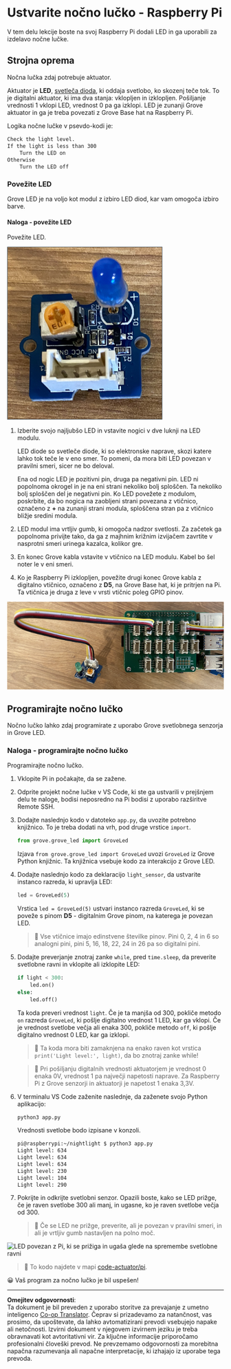 <!--
CO_OP_TRANSLATOR_METADATA:
{
  "original_hash": "4db8a3879a53490513571df2f6cf7641",
  "translation_date": "2025-08-28T14:13:46+00:00",
  "source_file": "1-getting-started/lessons/3-sensors-and-actuators/pi-actuator.md",
  "language_code": "sl"
}
-->
# Ustvarite nočno lučko - Raspberry Pi

V tem delu lekcije boste na svoj Raspberry Pi dodali LED in ga uporabili za izdelavo nočne lučke.

## Strojna oprema

Nočna lučka zdaj potrebuje aktuator.

Aktuator je **LED**, [svetleča dioda](https://wikipedia.org/wiki/Light-emitting_diode), ki oddaja svetlobo, ko skozenj teče tok. To je digitalni aktuator, ki ima dva stanja: vklopljen in izklopljen. Pošiljanje vrednosti 1 vklopi LED, vrednost 0 pa ga izklopi. LED je zunanji Grove aktuator in ga je treba povezati z Grove Base hat na Raspberry Pi.

Logika nočne lučke v psevdo-kodi je:

```output
Check the light level.
If the light is less than 300
    Turn the LED on
Otherwise
    Turn the LED off
```

### Povežite LED

Grove LED je na voljo kot modul z izbiro LED diod, kar vam omogoča izbiro barve.

#### Naloga - povežite LED

Povežite LED.

![Grove LED](../../../../../translated_images/grove-led.6c853be93f473cf2c439cfc74bb1064732b22251a83cedf66e62f783f9cc1a79.sl.png)

1. Izberite svojo najljubšo LED in vstavite nogici v dve luknji na LED modulu.

    LED diode so svetleče diode, ki so elektronske naprave, skozi katere lahko tok teče le v eno smer. To pomeni, da mora biti LED povezan v pravilni smeri, sicer ne bo deloval.

    Ena od nogic LED je pozitivni pin, druga pa negativni pin. LED ni popolnoma okrogel in je na eni strani nekoliko bolj sploščen. Ta nekoliko bolj sploščen del je negativni pin. Ko LED povežete z modulom, poskrbite, da bo nogica na zaobljeni strani povezana z vtičnico, označeno z **+** na zunanji strani modula, sploščena stran pa z vtičnico bližje sredini modula.

1. LED modul ima vrtljiv gumb, ki omogoča nadzor svetlosti. Za začetek ga popolnoma privijte tako, da ga z majhnim križnim izvijačem zavrtite v nasprotni smeri urinega kazalca, kolikor gre.

1. En konec Grove kabla vstavite v vtičnico na LED modulu. Kabel bo šel noter le v eni smeri.

1. Ko je Raspberry Pi izklopljen, povežite drugi konec Grove kabla z digitalno vtičnico, označeno z **D5**, na Grove Base hat, ki je pritrjen na Pi. Ta vtičnica je druga z leve v vrsti vtičnic poleg GPIO pinov.

![Grove LED povezan z vtičnico D5](../../../../../translated_images/pi-led.97f1d474981dc35d1c7996c7b17de355d3d0a6bc9606d79fa5f89df933415122.sl.png)

## Programirajte nočno lučko

Nočno lučko lahko zdaj programirate z uporabo Grove svetlobnega senzorja in Grove LED.

### Naloga - programirajte nočno lučko

Programirajte nočno lučko.

1. Vklopite Pi in počakajte, da se zažene.

1. Odprite projekt nočne lučke v VS Code, ki ste ga ustvarili v prejšnjem delu te naloge, bodisi neposredno na Pi bodisi z uporabo razširitve Remote SSH.

1. Dodajte naslednjo kodo v datoteko `app.py`, da uvozite potrebno knjižnico. To je treba dodati na vrh, pod druge vrstice `import`.

    ```python
    from grove.grove_led import GroveLed
    ```

    Izjava `from grove.grove_led import GroveLed` uvozi `GroveLed` iz Grove Python knjižnic. Ta knjižnica vsebuje kodo za interakcijo z Grove LED.

1. Dodajte naslednjo kodo za deklaracijo `light_sensor`, da ustvarite instanco razreda, ki upravlja LED:

    ```python
    led = GroveLed(5)
    ```

    Vrstica `led = GroveLed(5)` ustvari instanco razreda `GroveLed`, ki se poveže s pinom **D5** - digitalnim Grove pinom, na katerega je povezan LED.

    > 💁 Vse vtičnice imajo edinstvene številke pinov. Pini 0, 2, 4 in 6 so analogni pini, pini 5, 16, 18, 22, 24 in 26 pa so digitalni pini.

1. Dodajte preverjanje znotraj zanke `while`, pred `time.sleep`, da preverite svetlobne ravni in vklopite ali izklopite LED:

    ```python
    if light < 300:
        led.on()
    else:
        led.off()
    ```

    Ta koda preveri vrednost `light`. Če je ta manjša od 300, pokliče metodo `on` razreda `GroveLed`, ki pošlje digitalno vrednost 1 LED, kar ga vklopi. Če je vrednost svetlobe večja ali enaka 300, pokliče metodo `off`, ki pošlje digitalno vrednost 0 LED, kar ga izklopi.

    > 💁 Ta koda mora biti zamaknjena na enako raven kot vrstica `print('Light level:', light)`, da bo znotraj zanke while!

    > 💁 Pri pošiljanju digitalnih vrednosti aktuatorjem je vrednost 0 enaka 0V, vrednost 1 pa največji napetosti naprave. Za Raspberry Pi z Grove senzorji in aktuatorji je napetost 1 enaka 3,3V.

1. V terminalu VS Code zaženite naslednje, da zaženete svojo Python aplikacijo:

    ```sh
    python3 app.py
    ```

    Vrednosti svetlobe bodo izpisane v konzoli.

    ```output
    pi@raspberrypi:~/nightlight $ python3 app.py 
    Light level: 634
    Light level: 634
    Light level: 634
    Light level: 230
    Light level: 104
    Light level: 290
    ```

1. Pokrijte in odkrijte svetlobni senzor. Opazili boste, kako se LED prižge, če je raven svetlobe 300 ali manj, in ugasne, ko je raven svetlobe večja od 300.

    > 💁 Če se LED ne prižge, preverite, ali je povezan v pravilni smeri, in ali je vrtljiv gumb nastavljen na polno moč.

![LED povezan z Pi, ki se prižiga in ugaša glede na spremembe svetlobne ravni](../../../../../images/pi-running-assignment-1-1.gif)

> 💁 To kodo najdete v mapi [code-actuator/pi](../../../../../1-getting-started/lessons/3-sensors-and-actuators/code-actuator/pi).

😀 Vaš program za nočno lučko je bil uspešen!

---

**Omejitev odgovornosti**:  
Ta dokument je bil preveden z uporabo storitve za prevajanje z umetno inteligenco [Co-op Translator](https://github.com/Azure/co-op-translator). Čeprav si prizadevamo za natančnost, vas prosimo, da upoštevate, da lahko avtomatizirani prevodi vsebujejo napake ali netočnosti. Izvirni dokument v njegovem izvirnem jeziku je treba obravnavati kot avtoritativni vir. Za ključne informacije priporočamo profesionalni človeški prevod. Ne prevzemamo odgovornosti za morebitna napačna razumevanja ali napačne interpretacije, ki izhajajo iz uporabe tega prevoda.